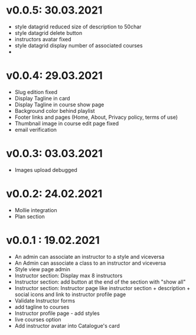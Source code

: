 # v0.0.5: 30.03.2021
* style datagrid reduced size of description to 50char
* style datagrid delete button
* instructors avatar fixed
* style datagrid display number of associated courses
* 

# v0.0.4: 29.03.2021
* Slug edition fixed
* Display Tagline in card
* Display Tagline in course show page
* Background color behind playlist
* Footer links and pages (Home, About, Privacy policy, terms of use) 
* Thumbnail image in course edit page fixed
* email verification

# v0.0.3: 03.03.2021
* Images upload debugged

# v0.0.2: 24.02.2021
* Mollie integration
* Plan section

# v0.0.1 : 19.02.2021
* An admin can associate an instructor to a style and viceversa
* An Admin can associate a class to an instructor and viceversa
* Style view page admin
* Instructor section: Display max 8 instructors
* Instructor section: add button at the end of the section with "show all"
* Instructor section: Instructor page like instructor section + description + social icons and link to instructor profile page
* Validate Instructor forms
* add tagline to courses
* Instructor profile page - add styles
* live courses option
* Add instructor avatar into Catalogue's card

